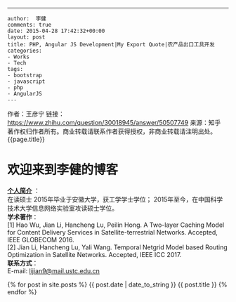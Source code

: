 ---
    author:  李健
    comments: true
    date: 2015-04-28 17:42:32+00:00
    layout: post
    title: PHP, Angular JS Development|My Export Quote|农产品出口工具开发
    categories:
    - Works
    - Tech
    tags:
    - bootstrap
    - javascript
    - php
    - AngularJS
    ---

作者：王彦宁
链接：https://www.zhihu.com/question/30018945/answer/50507749
来源：知乎
著作权归作者所有。商业转载请联系作者获得授权，非商业转载请注明出处。
{{page.title}}

# 欢迎来到李健的博客
[**个人简介**](https://github.com/infonetlijian/blog/raw/master/photos/myself.jpg)
：<br>
在读硕士
2015年毕业于安徽大学，获工学学士学位；
2015年至今，在中国科学技术大学信息网络实验室攻读硕士学位。<br>
**学术著作**：<br>
[1] Hao Wu, Jian Li, Hancheng Lu, Peilin Hong. A Two-layer Caching Model for Content Delivery Services in Satellite-terrestrial Networks. Accepted, IEEE GLOBECOM 2016.<br>
[2] Jian Li, Hancheng Lu, Yali Wang. Temporal Netgrid Model based Routing Optimization in Satellite Networks. Accepted, IEEE ICC 2017.<br>
**联系方式**：<br>
E-mail: lijian9@mail.ustc.edu.cn <br>

{% for post in site.posts %}
{{ post.date | date_to_string }} {{ post.title }}
{% endfor %}



